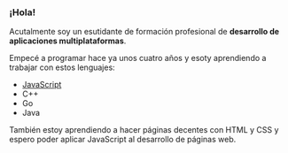 ### ¡Hola!

Acutalmente soy un esutidante de formación profesional de **desarrollo de aplicaciones multiplataformas**.

Empecé a programar hace ya unos cuatro años y esoty aprendiendo a trabajar con estos lenguajes:
- [JavaScript](https://github.com/joseanpdp/programas-c)
- C++
- Go
- Java

También estoy aprendiendo a hacer páginas decentes con HTML y CSS y espero poder aplicar JavaScript al desarrollo de páginas web.
